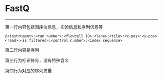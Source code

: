 # FastQ

---

第一行内容包括测序仪信息，实验信息和序列信息等

```
@<instrument>:<run number>:<flowcell ID>:<lane>:<tile>:<x-pos>:<y-pos> <read>:<is filtered>:<control number>:<index sequence>
```

第二行内容是序列

第三行为标识符号，没有特殊含义

第四行为对应的序列质量
